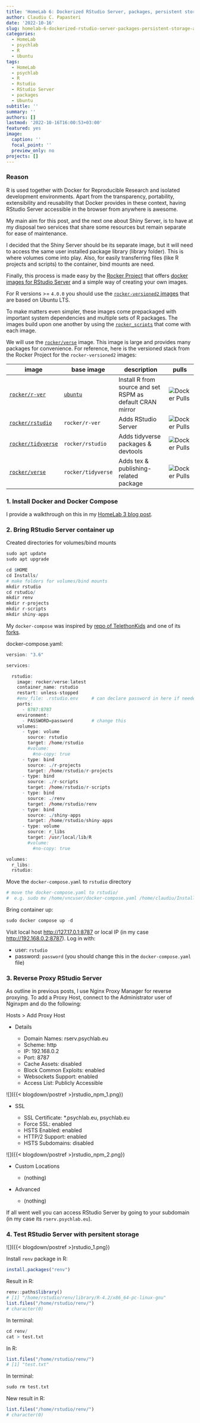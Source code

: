 ```yaml
---
title: 'HomeLab 6: Dockerized RStudio Server, packages, persistent storage and SSL certs'
author: Claudiu C. Papasteri
date: '2022-10-16'
slug: homelab-6-dockerized-rstudio-server-packages-persistent-storage-and-ssl-certs
categories:
  - HomeLab
  - psychlab
  - R
  - Ubuntu
tags:
  - HomeLab
  - psychlab
  - R
  - Rstudio
  - RStudio Server
  - packages
  - Ubuntu
subtitle: ''
summary: ''
authors: []
lastmod: '2022-10-16T16:00:53+03:00'
featured: yes
image:
  caption: ''
  focal_point: ''
  preview_only: no
projects: []
---
```



### Reason

R is used together with Docker for Reproducible Research and isolated development environments. Apart from the transparency, portability, extensibility and reusability that Docker provides in these context, having RStudio Server accessible in the browser from anywhere is awesome. 

My main aim for this post, and the next one about Shiny Server, is to have at my disposal two services that share some resources but remain separate for ease of maintenance. 

I decided that the Shiny Server should be its separate image, but it will need to access the same user installed package library (library folder). This is where volumes come into play. Also, for easily transferring files (like R projects and scripts) to the container, bind mounts are need.

Finally, this process is made easy by the [Rocker Project](https://rocker-project.org/) that offers [docker images for RStudio Server](https://rocker-project.org/images/versioned/rstudio.html) and a simple way of creating your own images.

For R versions >= `4.0.0` you should use the [`rocker-versioned2` images](https://github.com/rocker-org/rocker-versioned2) that are based on Ubuntu LTS.

To make matters even simpler, these images come prepackaged with important system dependencies and multiple sets of R packages. The images build upon one another by using the [`rocker_scripts`](https://github.com/rocker-org/rocker-versioned2/tree/master/scripts) that come with each image.

We will use the [`rocker/verse`](https://github.com/rocker-org/rocker-versioned2/blob/master/dockerfiles/verse_devel.Dockerfile) image. This image is large and provides many packages for convenience. For reference, here is the versioned stack from the Rocker Project for the `rocker-versioned2` images:

| image                                       | base image                                  | description                                                                    | pulls                                                                   |
|---------------------------------------------|---------------------------------------------|--------------------------------------------------------------------------------|-------------------------------------------------------------------------|
| [`rocker/r-ver`](versioned/r-ver.md)        | [`ubuntu`](https://hub.docker.com/_/ubuntu) | Install R from source and set RSPM as default CRAN mirror                      | ![Docker Pulls](https://img.shields.io/docker/pulls/rocker/r-ver)       |
| [`rocker/rstudio`](versioned/rstudio.md)    | `rocker/r-ver`                              | Adds RStudio Server                                                            | ![Docker Pulls](https://img.shields.io/docker/pulls/rocker/rstudio)     |
| [`rocker/tidyverse`](versioned/rstudio.md)  | `rocker/rstudio`                            | Adds tidyverse packages & devtools                                             | ![Docker Pulls](https://img.shields.io/docker/pulls/rocker/tidyverse)   |
| [`rocker/verse`](versioned/rstudio.md)      | `rocker/tidyverse`                          | Adds tex & publishing-related package                                          | ![Docker Pulls](https://img.shields.io/docker/pulls/rocker/verse)       |


### 1. Install Docker and Docker Compose 

I provide a walkthrough on this in my [HomeLab 3 blog post](https://claudiu.psychlab.eu/post/homelab-3-install-configure-guacamole-as-docker-container/).


### 2. Bring RStudio Server container up

Created directories for volumes/bind mounts


```r
sudo apt update
sudo apt upgrade
```


```r
cd $HOME
cd Installs/
# make folders for volumes/bind mounts
mkdir rstudio
cd rstudio/
mkdir renv 
mkdir r-projects 
mkdir r-scripts 
mkdir shiny-apps
```

My `docker-compose` was inspired by [repo of TelethonKids](https://github.com/TelethonKids/rstudio/blob/master/docker-compose.yml) and one of its [forks](https://github.com/rgarofalo/docker-compose-rstudio-server).

docker-compose.yaml:


```r
version: "3.6"

services:

  rstudio:
    image: rocker/verse:latest
    container_name: rstudio
    restart: unless-stopped
    #env_file: .rstudio.env     # can declare password in here if needed
    ports:
      - 8787:8787
    environment:
      - PASSWORD=password       # change this
    volumes:
      - type: volume
        source: rstudio
        target: /home/rstudio
        #volume:
          #no-copy: true
      - type: bind
        source: ./r-projects
        target: /home/rstudio/r-projects
      - type: bind
        source: ./r-scripts
        target: /home/rstudio/r-scripts 
      - type: bind
        source: ./renv
        target: /home/rstudio/renv
      - type: bind
        source: ./shiny-apps
        target: /home/rstudio/shiny-apps  
      - type: volume
        source: r_libs
        target: /usr/local/lib/R
        #volume:
          #no-copy: true

volumes:
  r_libs:
  rstudio:
```

Move the `docker-compose.yaml` to `rstudio` directory 


```r
# move the docker-compose.yaml to rstudio/
#  e.g. sudo mv /home/vncuser/docker-compose.yaml /home/claudiu/Installs/rstudio
```

Bring container up:


```r
sudo docker compose up -d
```

Visit local host http://127.17.0.1:8787 or local IP (in my case http://192.168.0.2:8787).
Log in with:
 - user: `rstudio`
 - password: `password` (you should change this in the `docker-compose.yaml` file)


### 3. Reverse Proxy RStudio Server

As outline in previous posts, I use Nginx Proxy Manager for reverse proxying. To add a Proxy Host, connect to the Administrator user of Nginxpm and do the following: 

Hosts > Add Proxy Host

-   Details

    -   Domain Names: rserv.psychlab.eu
    -   Scheme: http
    -   IP: 192.168.0.2
    -   Port: 8787
    -   Cache Assets: disabled
    -   Block Common Exploits: enabled
    -   Websockets Support: enabled
    -   Access List: Publicly Accessible

![]({{< blogdown/postref >}rstudio_npm_1.png})

-   SSL

    -   SSL Certificate: *.psychlab.eu, psychlab.eu
    -   Force SSL: enabled
    -   HSTS Enabled: enabled
    -   HTTP/2 Support: enabled
    -   HSTS Subdomains: disabled
    
![]({{< blogdown/postref >}rstudio_npm_2.png})

-   Custom Locations
    -   (nothing)

-   Advanced
    -   (nothing)

If all went well you can access RStudio Server by going to your subdomain (in my case its `rserv.psychlab.eu`).


### 4. Test RStudio Server with persitent storage

![]({{< blogdown/postref >}rstudio_1.png})

Install `renv` package in R:


```r
install.packages("renv")
```

Result in R:


```r
renv::paths$library()
# [1] "/home/rstudio/renv/library/R-4.2/x86_64-pc-linux-gnu"
list.files("/home/rstudio/renv/")
# character(0)
```

In terminal:


```r
cd renv/ 
cat > test.txt
```

In R:


```r
list.files("/home/rstudio/renv/")
# [1] "test.txt"
```

In terminal:


```r
sudo rm test.txt
```

New result in R:


```r
list.files("/home/rstudio/renv/")
# character(0)
```
